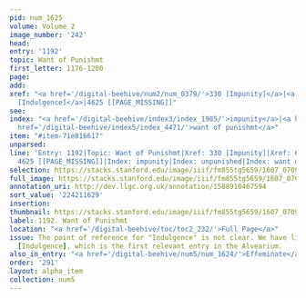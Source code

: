 ```yaml
---
pid: num_1625
volume: Volume 2
image_number: '242'
head:
entry: '1192'
topic: Want of Punishmt
first_letter: 1176-1200
page:
add:
xref: "<a href='/digital-beehive/num2/num_0379/'>330 [Impunity]</a>|<a href='/digital-beehive/num3/num_0925/'>667
  [Indulgence]</a>|4625 [[PAGE_MISSING]]"
see:
index: "<a href='/digital-beehive/index3/index_1985/'>impunity</a>|<a href='/digital-beehive/index5/index_4409/'>unpunished</a>|<a
  href='/digital-beehive/index5/index_4471/'>want of punishmt</a>"
item: "#item-71e816617"
unparsed:
line: 'Entry: 1192|Topic: Want of Punishmt|Xref: 330 [Impunity]|Xref: 667 [Indulgence]|Xref:
  4625 [[PAGE_MISSING]]|Index: impunity|Index: unpunished|Index: want of punishmt|#item-71e816617'
selection: https://stacks.stanford.edu/image/iiif/fm855tg5659/1607_0709/933,1629,2711,339/full/0/default.jpg
full_image: https://stacks.stanford.edu/image/iiif/fm855tg5659/1607_0709/full/full/0/default.jpg
annotation_uri: http://dev.llgc.org.uk/annotation/1588910467594
sort_value: '224211629'
insertion:
thumbnail: https://stacks.stanford.edu/image/iiif/fm855tg5659/1607_0709/933,1629,600,180/250,/0/default.jpg
label: 1192. Want of Punishmt
location: "<a href='/digital-beehive/toc/toc2_232/'>Full Page</a>"
issue: The point of reference for "Indulgence" is not clear. We have linked to 667
  [Indulgence], which is the first relevant entry in the Alvearium.
also_in_entry: "<a href='/digital-beehive/num5/num_1624/'>Effeminate</a>|<a href='/digital-beehive/num5/num_1626/'>Ten</a>"
order: '291'
layout: alpha_item
collection: num5
---
```

